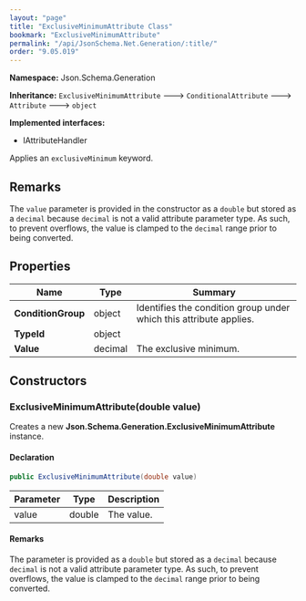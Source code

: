 ```yaml
---
layout: "page"
title: "ExclusiveMinimumAttribute Class"
bookmark: "ExclusiveMinimumAttribute"
permalink: "/api/JsonSchema.Net.Generation/:title/"
order: "9.05.019"
---
```

**Namespace:** Json.Schema.Generation

**Inheritance:**
`ExclusiveMinimumAttribute`
 🡒 
`ConditionalAttribute`
 🡒 
`Attribute`
 🡒 
`object`

**Implemented interfaces:**

- IAttributeHandler

Applies an `exclusiveMinimum` keyword.

## Remarks

The `value` parameter is provided in the constructor as a `double` but stored as a `decimal`
because `decimal` is not a valid attribute parameter type.
As such, to prevent overflows, the value is clamped to the `decimal` range prior to being converted.

## Properties

| Name | Type | Summary |
|---|---|---|
| **ConditionGroup** | object | Identifies the condition group under which this attribute applies. |
| **TypeId** | object |  |
| **Value** | decimal | The exclusive minimum. |

## Constructors

### ExclusiveMinimumAttribute(double value)

Creates a new **Json.Schema.Generation.ExclusiveMinimumAttribute** instance.

#### Declaration

```c#
public ExclusiveMinimumAttribute(double value)
```

| Parameter | Type | Description |
|---|---|---|
| value | double | The value. |


#### Remarks

The <paramref name="value" /> parameter is provided as a `double` but stored as a `decimal`
because `decimal` is not a valid attribute parameter type.
As such, to prevent overflows, the value is clamped to the `decimal` range prior to being converted.

